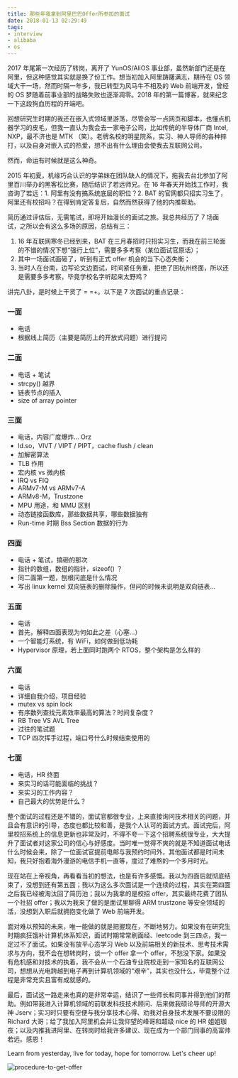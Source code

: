 ```yaml
---
title: 那些年我拿到阿里巴巴Offer所参加的面试
date: 2018-01-13 02:29:49
tags:
- interview
- alibaba
- os
---
```


2017 年尾第一次经历了转岗，离开了 YunOS/AliOS 事业部，虽然新部门还是在阿里，但这种感觉其实就是换了份工作。想当初加入阿里踌躇满志，期待在 OS 领域大干一场，然而时隔一年多，我已转型为风马牛不相及的 Web 前端开发，曾经的 OS 梦随着前事业部的战略失败也逐渐凋零。2018 年的第一篇博客，就来纪念一下这段狗血历程的开端吧。

回想研究生时期的我还在嵌入式领域里游荡，尽管会写一点网页和脚本，也懂点机器学习的皮毛，但我一直认为我会去一家电子公司，比如传统的半导体厂商 Intel, NXP，最不济也是 MTK （笑）。老牌名校的明星院系，实习、神人导师的各种摔打，以及自身对嵌入式的热爱，想不出有什么理由会使我去互联网公司。

然而，命运有时候就是这么神奇。

2015 年初夏，机缘巧合认识的学弟妹在团队缺人的情况下，拖我去台北参加了阿里百川举办的黑客松比赛，随后结识了若远师兄。在 16 年春天开始找工作时，我咨询了若远：1. 阿里有没有搞系统底层的职位？2. BAT 的官网都只招实习生了，阿里还有校招吗？在得到肯定答复后，自然而然获得了他的内推帮助。

简历通过评估后，无需笔试，即将开始漫长的面试之旅。我总共经历了 7 场面试，之所以会有这么多场的原因，总结有三：

1. 16 年互联网寒冬已经到来，BAT 在三月春招时只招实习生，而我在前三轮面的不错的情况下想“强行上位”，需要多多考察（某位面试官原话）；
2. 其中一场面试面砸了，听到有正式 offer 机会的当下心态失衡；
3. 当时人在台南，边写论文边面试，时间紧任务重，拒绝了回杭州终面，所以还是需要多多考察，毕竟学校名字听起来太野鸡？

讲完八卦，是时候上干货了 = =+。以下是 7 次面试的重点记录：

### 一面

- 电话
- 根据线上简历（主要是简历上的开放式问题）进行提问

### 二面

- 电话 + 笔试
- strcpy() 越界
- 链表节点的插入
- size of array pointer

### 三面

- 电话，内容广度爆炸... Orz
- ld.so，VIVT / VIPT / PIPT，cache flush / clean
- 加解密算法
- TLB 作用
- 宏内核 vs 微内核
- IRQ vs FIQ
- ARMv7-M vs ARMv7-A
- ARMv8-M，Trustzone
- MPU 用途，和 MMU 区别
- 动态链接函数库，那些数据共享，哪些数据独有
- Run-time 时期 Bss Section 数据的行为

### 四面

- 电话 + 笔试，搞砸的那次
- 指针的数组，数组的指针，sizeof() ？
- 同二面第一题，刨根问底是什么情况
- 写出 linux kernel 双向链表的删除操作，但问的时候未说明是双向链表...

### 五面

- 电话
- 首先，解释四面表现为何如此之差（心塞...）
- 一个智能灯系统，有 WiFi，如何做到低功耗
- Hypervisor 原理，若上面同时跑两个 RTOS，整个架构是怎么样的

### 六面

- 电话
- 详细自我介绍，项目经验
- mutex vs spin lock
- 有序数列查找元素效率最高的算法？时间复杂度？
- RB Tree VS AVL Tree
- 过往的笔试题
- TCP 四次挥手过程，端口号什么时候结束使用的

### 七面

* 电话，HR 终面
* 来实习的话可能面临的挑战？
* 来实习的工作内容？
* 自己最大的优势是什么？

整个面试的过程还是不错的，面试官都很专业，上来直接询问技术相关的问题，并且会有意识的引导，态度也都比较和善，是我个人认可的面试方式。面试完后，阿里校招系统上的信息更新也非常及时，不得不夸一下这个招聘系统很专业，大大提升了面试者对这家公司的信心与好感度。当时唯一觉得不爽的就是不知道面试电话什么时候会来，除了一位面试官提前电邮与我预约时间外，其他面试都是时间未知，我只好抱着海外漫游的电信手机一直等，度过了难熬的一个多月时光。

现在站在上帝视角，再看看当初的想法，也是有许多感慨。我以为四面后就彻底结束了，没想到还有第五面；我以为这么多次面试是一个连续的过程，其实在第四面之后我已经被淘汰回了简历池；我以为我拿的是校招 offer，其实最终花费了团队一个社招 offer；我以为我来了做的是面试里聊得 ARM trustzone 等安全领域的活，没想到入职后就拥抱变化做了 Web 前端开发。

面对难以预知的未来，唯一能做的就是把握现在，不断地努力。如果没有在研究生时期疯狂饿补计算机体系知识，面试时期常常刷面经、leetcode 到三四点，我一定过不了面试。如果没有放平心态学习 Web 以及前端相关的新技术、思考技术需求与方向，我不会在想转岗时，谈一个 offer 拿一个 offer，不愁没下家。如果没有危机感和对技术的执着，我不会从一个石油专业院校走到一家知名的互联网公司，想想从光电跨越到电子再到计算机领域的“艰辛”，其实也没什么，毕竟整个过程是非常充实且富有成就感的。

最后，面试这一路走来也真的是非常幸运，结识了一些师长和同事并得到他们的帮助。例如带我进入计算机领域的前联发科技技术顾问、后来做我硕论导师的开源大神 Jserv；实习时只要有空便与我分享技术心得、劝我对自身技术发展不要设限的 Richard 大哥；给了我加入阿里机会并让我仰望的峰哥和超级 nice 的 HR 姐姐珈夜；以及内推我进阿里、在转岗时给我许多建议、现在成为一个部门同事的高富帅若远。感恩！

Learn from yesterday, live for today, hope for tomorrow. Let's cheer up!

![procedure-to-get-offer](https://user-images.githubusercontent.com/8896124/34893104-beb680da-f816-11e7-8e51-821b47fd4e96.png)


